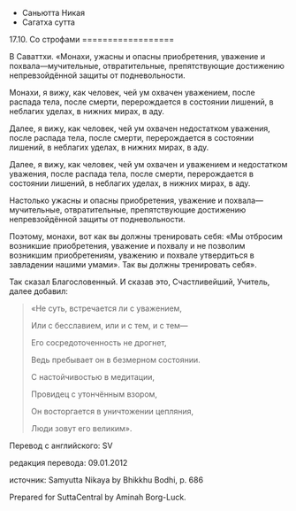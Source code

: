 









* Саньютта Никая
* Сагатха сутта


17\.10\. Со строфами
\=\=\=\=\=\=\=\=\=\=\=\=\=\=\=\=\=\=



В Саваттхи\. «Монахи, ужасны и опасны приобретения, уважение и похвала—мучительные, отвратительные, препятствующие достижению непревзойдённой защиты от подневольности\.


Монахи, я вижу, как человек, чей ум охвачен уважением, после распада тела, после смерти, перерождается в состоянии лишений, в неблагих уделах, в нижних мирах, в аду\.


Далее, я вижу, как человек, чей ум охвачен недостатком уважения, после распада тела, после смерти, перерождается в состоянии лишений, в неблагих уделах, в нижних мирах, в аду\.


Далее, я вижу, как человек, чей ум охвачен и уважением и недостатком уважения, после распада тела, после смерти, перерождается в состоянии лишений, в неблагих уделах, в нижних мирах, в аду\.


Настолько ужасны и опасны приобретения, уважение и похвала—мучительные, отвратительные, препятствующие достижению непревзойдённой защиты от подневольности\.


Поэтому, монахи, вот как вы должны тренировать себя: «Мы отбросим возникшие приобретения, уважение и похвалу и не позволим возникшим приобретениям, уважению и похвале утвердиться в завладении нашими умами»\. Так вы должны тренировать себя»\.


Так сказал Благословенный\. И сказав это, Счастливейший, Учитель, далее добавил:



> «Не суть, встречается ли с уважением,  
> 
> Или с бесславием, или и с тем, и с тем—  
> 
> Его сосредоточенность не дрогнет,  
> 
> Ведь пребывает он в безмерном состоянии\.  
> 
>   
> 
> С настойчивостью в медитации,  
> 
> Провидец с утончённым взором,  
> 
> Он восторгается в уничтожении цепляния,  
> 
> Люди зовут его великим»\.



Перевод с английского: SV


редакция перевода: 09\.01\.2012


источник: Samyutta Nikaya by Bhikkhu Bodhi, p\. 686


Prepared for SuttaCentral by Aminah Borg\-Luck\.






